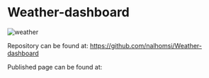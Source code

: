 # Weather-dashboard

![weather](https://user-images.githubusercontent.com/80538653/121287590-d434e380-c8af-11eb-91ab-c5820bdf8e89.jpg)

Repository can be found at: https://github.com/nalhomsi/Weather-dashboard

Published page can be found at:


